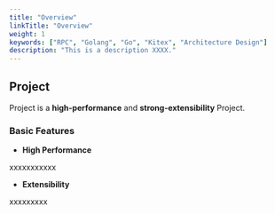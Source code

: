 ```yaml
---
title: "Overview"
linkTitle: "Overview"
weight: 1
keywords: ["RPC", "Golang", "Go", "Kitex", "Architecture Design"]
description: "This is a description XXXX."
---
```


## Project

Project is a **high-performance** and **strong-extensibility** Project.


### Basic Features

- **High Performance**

xxxxxxxxxxx

- **Extensibility**

xxxxxxxxx

